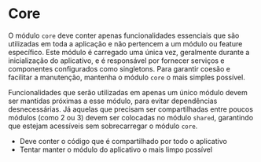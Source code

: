 # Core

O módulo `core` deve conter apenas funcionalidades essenciais que são utilizadas em toda a aplicação e não pertencem a um módulo ou feature específico. Este módulo é carregado uma única vez, geralmente durante a inicialização do aplicativo, e é responsável por fornecer serviços e componentes configurados como singletons. Para garantir coesão e facilitar a manutenção, mantenha o módulo `core` o mais simples possível.

Funcionalidades que serão utilizadas em apenas um único módulo devem ser mantidas próximas a esse módulo, para evitar dependências desnecessárias. Já aquelas que precisam ser compartilhadas entre poucos módulos (como 2 ou 3) devem ser colocadas no módulo `shared`, garantindo que estejam acessíveis sem sobrecarregar o módulo `core`.


- Deve conter o código que é compartilhado por todo o aplicativo
- Tentar manter o módulo do aplicativo o mais limpo possível
